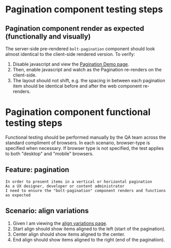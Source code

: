 # Pagination component testing steps

## Pagination component render as expected (functionally and visually)

The server-side pre-rendered `bolt-pagination` component should look almost identical to the client-side rendered version. To verify:

1. Disable javascript and view the [Pagination Demo page](https://boltdesignsystem.com/pattern-lab/patterns/40-components-pagination-05-pagination/40-components-pagination-05-pagination.html).
2. Then, enable javascript and watch as the Pagination re-renders on the client-side.
3. The layout should not shift, e.g. the spacing in between each pagination item should be identical before and after the web component re-renders.

# Pagination component functional testing steps

Functional testing should be performed manually by the QA team across the standard compliment of browsers. In each scenario, browser-type is specified when necessary. If browser type is not specified, the test applies to both "desktop" and "mobile" browsers.

## Feature: pagination

    In order to present items in a vertical or horizontal pagination
    As a UX designer, developer or content administrator
    I need to ensure the "bolt-pagination" component renders and functions as expected

## Scenario: align variations

1. Given I am viewing the [align variations page](https://boltdesignsystem.com/pattern-lab/patterns/40-components-pagination-20-pagination-align-variations/40-components-pagination-20-pagination-align-variations.html).
2. Start align should show items aligned to the left (start of the pagination).
3. Center align should show items aligned to the center.
4. End align should show items aligned to the right (end of the pagination).
